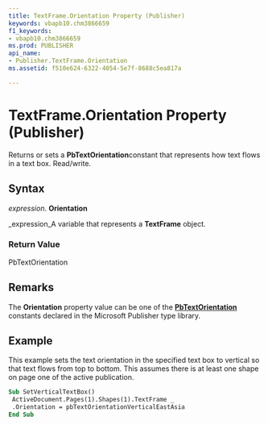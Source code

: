 ```yaml
---
title: TextFrame.Orientation Property (Publisher)
keywords: vbapb10.chm3866659
f1_keywords:
- vbapb10.chm3866659
ms.prod: PUBLISHER
api_name:
- Publisher.TextFrame.Orientation
ms.assetid: f510e624-6322-4054-5e7f-8688c5ea817a

---
```



# TextFrame.Orientation Property (Publisher)

Returns or sets a  **PbTextOrientation**constant that represents how text flows in a text box. Read/write.


## Syntax

 _expression_. **Orientation**

 _expression_A variable that represents a  **TextFrame** object.


### Return Value

PbTextOrientation


## Remarks

The  **Orientation** property value can be one of the **[PbTextOrientation](pbtextorientation-enumeration-publisher.md)** constants declared in the Microsoft Publisher type library.


## Example

This example sets the text orientation in the specified text box to vertical so that text flows from top to bottom. This assumes there is at least one shape on page one of the active publication.






```vb
Sub SetVerticalTextBox() 
 ActiveDocument.Pages(1).Shapes(1).TextFrame _ 
 .Orientation = pbTextOrientationVerticalEastAsia 
End Sub
```


